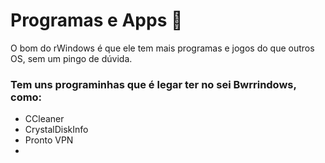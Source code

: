 # Programas e Apps 🧩 

O bom do rWindows é que ele tem mais programas e jogos do que outros OS, sem um pingo de dúvida. 

### Tem uns programinhas que é legar ter no sei Bwrrindows, como:

* CCleaner
* CrystalDiskInfo
* Pronto VPN
* 
